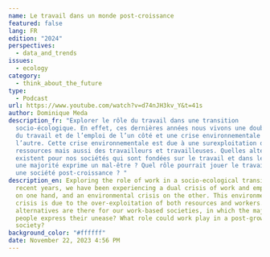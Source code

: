 ```yaml
---
name: Le travail dans un monde post-croissance
featured: false
lang: FR
edition: "2024"
perspectives:
  - data_and_trends
issues:
  - ecology
category:
  - think_about_the_future
type:
  - Podcast
url: https://www.youtube.com/watch?v=d74nJH3kv_Y&t=41s
author: Dominique Meda
description_fr: "Explorer le rôle du travail dans une transition
  socio-écologique. En effet, ces dernières années nous vivons une double crise
  du travail et de l’emploi de l’un côté et une crise environnementale de
  l’autre. Cette crise environnementale est due à une surexploitation des
  ressources mais aussi des travailleurs et travailleuses. Quelles alternatives
  existent pour nos sociétés qui sont fondées sur le travail et dans lesquelles
  une majorité exprime un mal-être ? Quel rôle pourrait jouer le travail dans
  une société post-croissance ? "
description_en: Exploring the role of work in a socio-ecological transition. In
  recent years, we have been experiencing a dual crisis of work and employment
  on one hand, and an environmental crisis on the other. This environmental
  crisis is due to the over-exploitation of both resources and workers. What
  alternatives are there for our work-based societies, in which the majority of
  people express their unease? What role could work play in a post-growth
  society?
background_color: "#ffffff"
date: November 22, 2023 4:56 PM
---
```

